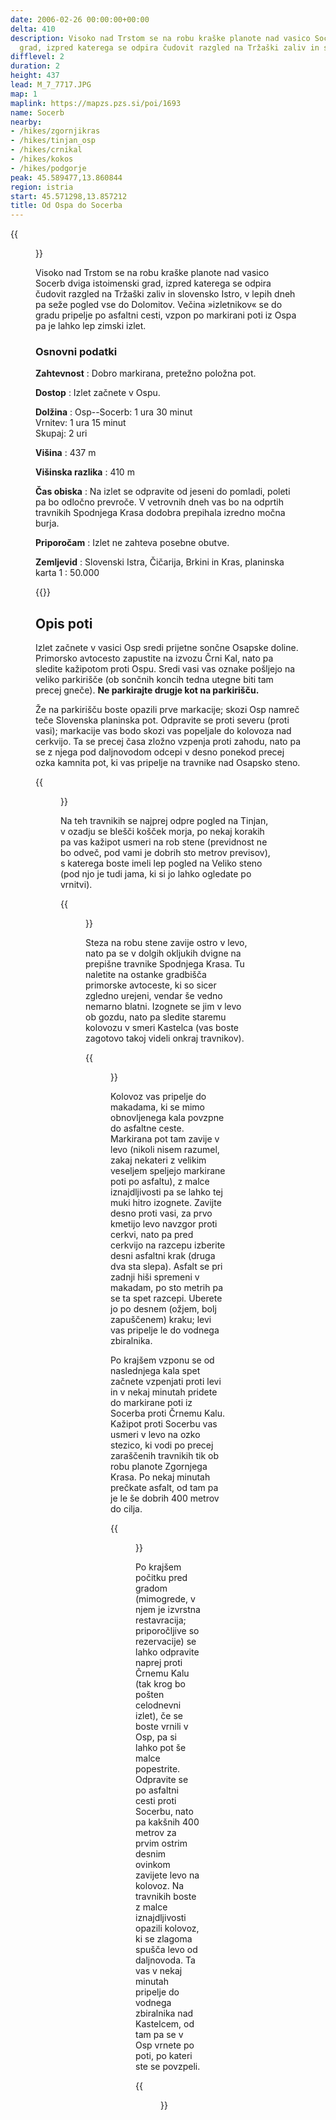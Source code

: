 ```yaml
---
date: 2006-02-26 00:00:00+00:00
delta: 410
description: Visoko nad Trstom se na robu kraške planote nad vasico Socerb dviga istoimenski
  grad, izpred katerega se odpira čudovit razgled na Tržaški zaliv in slovensko Istro.
difflevel: 2
duration: 2
height: 437
lead: M_7_7717.JPG
map: 1
maplink: https://mapzs.pzs.si/poi/1693
name: Socerb
nearby:
- /hikes/zgornjikras
- /hikes/tinjan_osp
- /hikes/crnikal
- /hikes/kokos
- /hikes/podgorje
peak: 45.589477,13.860844
region: istria
start: 45.571298,13.857212
title: Od Ospa do Socerba
---
```

{{<figure src="M_7_7717.JPG">}}

Visoko nad Trstom se na robu kraške planote nad vasico Socerb dviga istoimenski grad, izpred katerega se odpira čudovit razgled na Tržaški zaliv in slovensko Istro, v lepih dneh pa seže pogled vse do Dolomitov. Večina »izletnikov« se do gradu pripelje po asfaltni cesti, vzpon po markirani poti iz Ospa pa je lahko lep zimski izlet.

### Osnovni podatki

**Zahtevnost**
:   Dobro markirana, pretežno položna pot.

**Dostop**
:   Izlet začnete v Ospu.

**Dolžina**
:   Osp--Socerb: 1 ura 30 minut\
    Vrnitev: 1 ura 15 minut\
    Skupaj: 2 uri

**Višina**
:   437 m

**Višinska razlika**
:   410 m

**Čas obiska**
:   Na izlet se odpravite od jeseni do pomladi, poleti pa bo odločno prevroče. V vetrovnih dneh vas bo na odprtih travnikih Spodnjega Krasa dodobra prepihala izredno močna burja.

**Priporočam**
:   Izlet ne zahteva posebne obutve.

**Zemljevid**
:   Slovenski Istra, Čičarija, Brkini in Kras, planinska karta 1 : 50.000

{{<hike-details-extra>}}

Opis poti
---------

Izlet začnete v vasici Osp sredi prijetne sončne Osapske doline. Primorsko avtocesto zapustite na izvozu Črni Kal, nato pa sledite kažipotom proti Ospu. Sredi vasi vas oznake pošljejo na veliko parkirišče (ob sončnih koncih tedna utegne biti tam precej gneče). **Ne parkirajte drugje kot na parkirišču.**

Že na parkirišču boste opazili prve markacije; skozi Osp namreč teče Slovenska planinska pot. Odpravite se proti severu (proti vasi); markacije vas bodo skozi vas popeljale do kolovoza nad cerkvijo. Ta se precej časa zložno vzpenja proti zahodu, nato pa se z njega pod daljnovodom odcepi v desno ponekod precej ozka kamnita pot, ki vas pripelje na travnike nad Osapsko steno.

{{<figure src="M_7_7707.JPG">}} 

Na teh travnikih se najprej odpre pogled na Tinjan, v ozadju se blešči košček morja, po nekaj korakih pa vas kažipot usmeri na rob stene (previdnost ne bo odveč, pod vami je dobrih sto metrov previsov), s katerega boste imeli lep pogled na Veliko steno (pod njo je tudi jama, ki si jo lahko ogledate po vrnitvi).

{{<figure src="M_7_7711.JPG" caption="Pogled na Tinjan in Tržaški zaliv">}}

Steza na robu stene zavije ostro v levo, nato pa se v dolgih okljukih dvigne na prepišne travnike Spodnjega Krasa. Tu naletite na ostanke gradbišča primorske avtoceste, ki so sicer zgledno urejeni, vendar še vedno nemarno blatni. Izognete se jim v levo ob gozdu, nato pa sledite staremu kolovozu v smeri Kastelca (vas boste zagotovo takoj videli onkraj travnikov).

{{<figure src="M_7_7714.JPG">}}

Kolovoz vas pripelje do makadama, ki se mimo obnovljenega kala povzpne do asfaltne ceste. Markirana pot tam zavije v levo (nikoli nisem razumel, zakaj nekateri z velikim veseljem speljejo markirane poti po asfaltu), z malce iznajdljivosti pa se lahko tej muki hitro izognete. Zavijte desno proti vasi, za prvo kmetijo levo navzgor proti cerkvi, nato pa pred cerkvijo na razcepu izberite desni asfaltni krak (druga dva sta slepa). Asfalt se pri zadnji hiši spremeni v makadam, po sto metrih pa se ta spet razcepi. Uberete jo po desnem (ožjem, bolj zapuščenem) kraku; levi vas pripelje le do vodnega zbiralnika.

Po krajšem vzponu se od naslednjega kala spet začnete vzpenjati proti levi in v nekaj minutah pridete do markirane poti iz Socerba proti Črnemu Kalu. Kažipot proti Socerbu vas usmeri v levo na ozko stezico, ki vodi po precej zaraščenih travnikih tik ob robu planote Zgornjega Krasa. Po nekaj minutah prečkate asfalt, od tam pa je le še dobrih 400 metrov do cilja.

{{<figure src="M_7_7717.JPG" caption="Grad Socerb">}} 

Po krajšem počitku pred gradom (mimogrede, v njem je izvrstna restavracija; priporočljive so rezervacije) se lahko odpravite naprej proti Črnemu Kalu (tak krog bo pošten celodnevni izlet), če se boste vrnili v Osp, pa si lahko pot še malce popestrite. Odpravite se po asfaltni cesti proti Socerbu, nato pa kakšnih 400 metrov za prvim ostrim desnim ovinkom zavijete levo na kolovoz. Na travnikih boste z malce iznajdljivosti opazili kolovoz, ki se zlagoma spušča levo od daljnovoda. Ta vas v nekaj minutah pripelje do vodnega zbiralnika nad Kastelcem, od tam pa se v Osp vrnete po poti, po kateri ste se povzpeli.

{{<figure src="M_7_7715.JPG" caption="Zgornji Kras">}}
